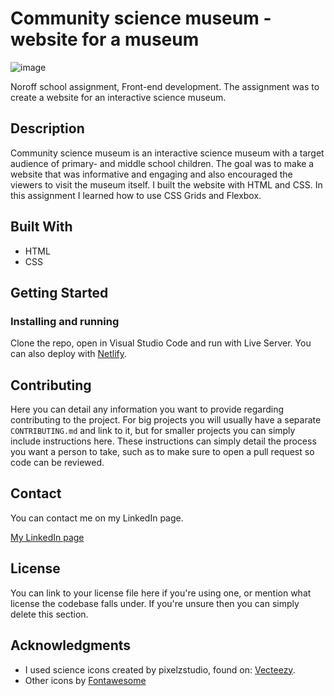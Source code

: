 # Community science museum - website for a museum

![image](https://raw.githubusercontent.com/toratapp/teidsvag-portfolio/main/images/community-science-museum-home-web.jpg)

Noroff school assignment, Front-end development. The assignment was to create a website for an interactive science museum.

## Description

Community science museum is an interactive science museum with a target audience of primary- and middle school children. The goal was to make a website that was informative and engaging and also encouraged the viewers to visit the museum itself. I built the website with HTML and CSS. In this assignment I learned how to use CSS Grids and Flexbox.

## Built With

- HTML
- CSS

## Getting Started

### Installing and running

Clone the repo, open in Visual Studio Code and run with Live Server. You can also deploy with [Netlify](https://www.netlify.com/).


## Contributing

Here you can detail any information you want to provide regarding contributing to the project. For big projects you will usually have a separate `CONTRIBUTING.md` and link to it, but for smaller projects you can simply include instructions here. These instructions can simply detail the process you want a person to take, such as to make sure to open a pull request so code can be reviewed.

## Contact

You can contact me on my LinkedIn page.

[My LinkedIn page](https://www.linkedin.com/in/toraoeidsvag)

## License

You can link to your license file here if you're using one, or mention what license the codebase falls under. If you're unsure then you can simply delete this section.

## Acknowledgments

- I used science icons created by pixelzstudio, found on: [Vecteezy](https://www.vecteezy.com/vectorart/628871-science-icon-set-vector).
- Other icons by [Fontawesome](https://fontawesome.com/)
